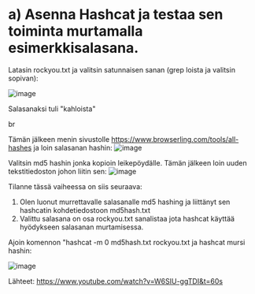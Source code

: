














# a) Asenna Hashcat ja testaa sen toiminta murtamalla esimerkkisalasana.

Latasin rockyou.txt ja valitsin satunnaisen sanan (grep loista ja valitsin sopivan):

![image](https://github.com/user-attachments/assets/66dff66d-7dea-4620-9880-9e5586184c22)

Salasanaksi tuli "kahloista"

br

Tämän jälkeen menin sivustolle https://www.browserling.com/tools/all-hashes ja loin salasanan hashin:
![image](https://github.com/user-attachments/assets/2c72e968-7784-4cc8-882e-30c50bf4cfbf)

Valitsin md5 hashin jonka kopioin leikepöydälle. Tämän jälkeen loin uuden tekstitiedoston johon liitin sen:
![image](https://github.com/user-attachments/assets/2595ce67-7f09-4a34-83c4-baeb4fe0e7af)

Tilanne tässä vaiheessa on siis seuraava:

1. Olen luonut murrettavalle salasanalle md5 hashing ja liittänyt sen hashcatin kohdetiedostoon md5hash.txt
2. Valittu salasana on osa rockyou.txt sanalistaa jota hashcat käyttää hyödykseen salasanan murtamisessa.

Ajoin komennon "hashcat -m 0 md5hash.txt rockyou.txt ja hashcat mursi hashin:

![image](https://github.com/user-attachments/assets/c9724770-345f-4bf8-9f87-d4daa22d70f3)





















Lähteet:
https://www.youtube.com/watch?v=W6SIU-ggTDI&t=60s
